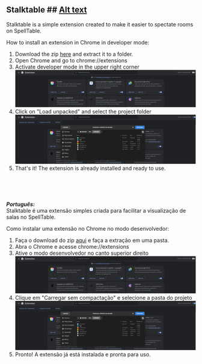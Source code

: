 ## Stalktable ## [Alt text](./img/icon128.png) 
Stalktable is a simple extension created to make it easier to spectate rooms on SpellTable.

How to install an extension in Chrome in developer mode:
1. Download the zip [here](https://github.com/EduardoAguiarS/STALKTABLE/releases) and extract it to a folder.
2. Open Chrome and go to chrome://extensions
3. Activate developer mode in the upper right corner![Alt text](image.png)
4. Click on "Load unpacked" and select the project folder![Alt text](image-1.png)
5. That's it! The extension is already installed and ready to use.
</br>
</br>
</br>

***Português:*** </br>
Stalktable é uma extensão simples criada para facilitar a visualização de salas no SpellTable.

Como instalar uma extensão no Chrome no modo desenvolvedor:
1. Faça o download do zip [aqui](https://github.com/EduardoAguiarS/STALKTABLE/releases) e faça a extração em uma pasta.
2. Abra o Chrome e acesse chrome://extensions
3. Ative o modo desenvolvedor no canto superior direito![Alt text](image.png)
4. Clique em "Carregar sem compactação" e selecione a pasta do projeto![Alt text](image-1.png)
5. Pronto! A extensão já está instalada e pronta para uso.
